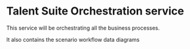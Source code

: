 # Talent Suite Orchestration service

This service will be orchestrating all the business processes.

It also contains the scenario workflow data diagrams

<div hidden>
```
@startuml Adding a report

Reporter->UI: LogIn
UI->Reporter: Response
UI->ClientsAPI: Fetch project & client data
ClientsAPI->UI:
Reporter->UI: CreateReport()
UI->ReportAPI: FetchData()
ReportAPI->UI: Response Data
UI->Reporter: Form Data
Reporter->UI: SubmitForm()
UI->ReportAPI: PostData()
ReportAPI->ReportAPI: StoreReport
ReportAPI->MessagingPlatform: RaiseReportAddedEvent
ReportAPI->UI:
UI->Reporter:
MessagingPlatform->NotificationService: ReceivedReportAddedEvent()
NotificationService->NotificationService: ApplyNotificationRules
alt RAGStatusRed
  NotificationService->UserService: WhoWantsThisReport()
  UserService->NotificationService:
  NotificationService->NotificationService: GenerateEmailContent()
  NotificationService->EmailService: SendAnEmail()
  EmailService->NotificationService:
end
		
@enduml
```
</div>

![](Adding a report.svg)